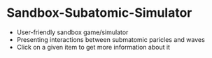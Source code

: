 # Sandbox-Subatomic-Simulator

- User-friendly sandbox game/simulator
- Presenting interactions between submatomic paricles and waves
- Click on a given item to get more information about it
 
